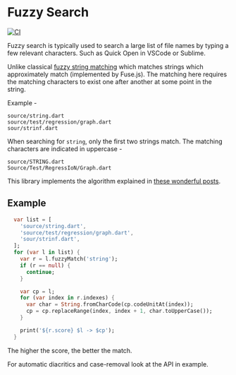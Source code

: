 # Fuzzy Search

[![CI](https://img.shields.io/github/workflow/status/vhanda/fuzzy_search/Dart%20CI)](https://github.com/vHanda/fuzzy_search/actions?query=Dart%20CI)


Fuzzy search is typically used to search a large list of file names by typing
a few relevant characters. Such as Quick Open in VSCode or Sublime.

Unlike classical [fuzzy string matching](https://en.wikipedia.org/wiki/Approximate_string_matching) which
matches strings which approximately match (implemented by Fuse.js). The matching here requires the
matching characters to exist one after another at some point in the string.

Example -

```
source/string.dart
source/test/regression/graph.dart
sour/strinf.dart
```

When searching for `string`, only the first two strings match. The matching characters are indicated in uppercase -

```
source/STRING.dart
Source/Test/RegressIoN/Graph.dart
```

This library implements the algorithm explained in [these wonderful posts](https://www.objc.io/blog/2020/08/18/fuzzy-search/).

## Example

```dart
  var list = [
    'source/string.dart',
    'source/test/regression/graph.dart',
    'sour/strinf.dart',
  ];
  for (var l in list) {
    var r = l.fuzzyMatch('string');
    if (r == null) {
      continue;
    }

    var cp = l;
    for (var index in r.indexes) {
      var char = String.fromCharCode(cp.codeUnitAt(index));
      cp = cp.replaceRange(index, index + 1, char.toUpperCase());
    }

    print('${r.score} $l -> $cp');
  }
```

The higher the score, the better the match.

For automatic diacritics and case-removal look at the API in example.
